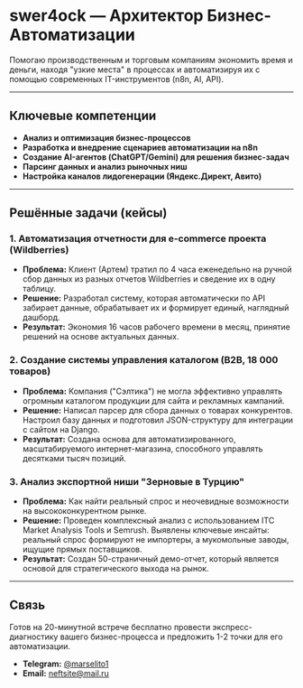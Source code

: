 # swer4ock — Архитектор Бизнес-Автоматизации

Помогаю производственным и торговым компаниям экономить время и деньги, находя "узкие места" в процессах и автоматизируя их с помощью современных IT-инструментов (n8n, AI, API).

---

## Ключевые компетенции

- **Анализ и оптимизация бизнес-процессов**
- **Разработка и внедрение сценариев автоматизации на n8n**
- **Создание AI-агентов (ChatGPT/Gemini) для решения бизнес-задач**
- **Парсинг данных и анализ рыночных ниш**
- **Настройка каналов лидогенерации (Яндекс.Директ, Авито)**

---

## Решённые задачи (кейсы)

### 1. Автоматизация отчетности для e-commerce проекта (Wildberries)

- **Проблема:** Клиент (Артем) тратил по 4 часа еженедельно на ручной сбор данных из разных отчетов Wildberries и сведение их в одну таблицу.
- **Решение:** Разработал систему, которая автоматически по API забирает данные, обрабатывает их и формирует единый, наглядный дашборд.
- **Результат:** Экономия 16 часов рабочего времени в месяц, принятие решений на основе актуальных данных.

### 2. Создание системы управления каталогом (B2B, 18 000 товаров)

- **Проблема:** Компания ("Сэлтика") не могла эффективно управлять огромным каталогом продукции для сайта и рекламных кампаний.
- **Решение:** Написал парсер для сбора данных о товарах конкурентов. Настроил базу данных и подготовил JSON-структуру для интеграции с сайтом на Django.
- **Результат:** Создана основа для автоматизированного, масштабируемого интернет-магазина, способного управлять десятками тысяч позиций.

### 3. Анализ экспортной ниши "Зерновые в Турцию"

- **Проблема:** Как найти реальный спрос и неочевидные возможности на высококонкурентном рынке.
- **Решение:** Проведен комплексный анализ с использованием ITC Market Analysis Tools и Semrush. Выявлены ключевые инсайты: реальный спрос формируют не импортеры, а мукомольные заводы, ищущие прямых поставщиков.
- **Результат:** Создан 50-страничный демо-отчет, который является основой для стратегического выхода на рынок.

---

## Связь

Готов на 20-минутной встрече бесплатно провести экспресс-диагностику вашего бизнес-процесса и предложить 1-2 точки для его автоматизации.

- **Telegram:** [@marselito1](https://t.me/marselito1)
- **Email:** [neftsite@mail.ru](mailto:neftsite@mail.ru)
